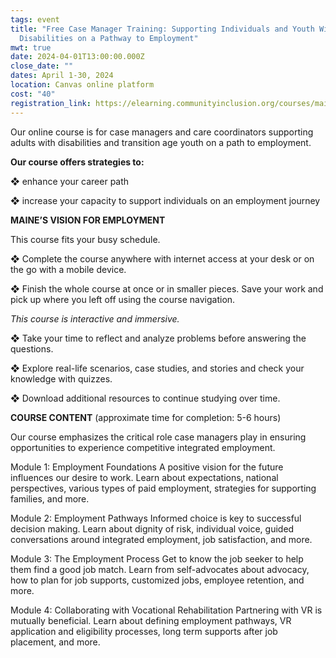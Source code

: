 ```yaml
---
tags: event
title: "Free Case Manager Training: Supporting Individuals and Youth With
  Disabilities on a Pathway to Employment"
mwt: true
date: 2024-04-01T13:00:00.000Z
close_date: ""
dates: April 1-30, 2024
location: Canvas online platform
cost: "40"
registration_link: https://elearning.communityinclusion.org/courses/maines-vision-for-employment
---
```

Our online course is for case managers and care coordinators supporting adults with disabilities and transition age youth on a path to employment.

**Our course offers strategies to:**

❖ enhance your career path

❖ increase your capacity to support individuals on an employment journey

**MAINE’S VISION FOR EMPLOYMENT**

This course fits your busy schedule.

❖ Complete the course anywhere with internet access at your desk or on the go with a mobile device.

❖ Finish the whole course at once or in smaller pieces. Save your work and pick up where you left off using the course navigation.

*This course is interactive and immersive.*

❖ Take your time to reflect and analyze problems before answering the questions.

❖ Explore real-life scenarios, case studies, and stories and check your knowledge with quizzes.

❖ Download additional resources to continue studying over time.

**COURSE CONTENT** (approximate time for completion: 5-6 hours)

Our course emphasizes the critical role case managers play in ensuring opportunities to experience competitive integrated employment.

Module 1: Employment Foundations A positive vision for the future influences our desire to work. Learn about expectations, national perspectives, various types of paid employment, strategies for supporting families, and more.

Module 2: Employment Pathways Informed choice is key to successful decision making. Learn about dignity of risk, individual voice, guided conversations around integrated employment, job satisfaction, and more.

Module 3: The Employment Process Get to know the job seeker to help them find a good job match. Learn from self-advocates about advocacy, how to plan for job supports, customized jobs, employee retention, and more.

Module 4: Collaborating with Vocational Rehabilitation Partnering with VR is mutually beneficial. Learn about defining employment pathways, VR application and eligibility processes, long term supports after job placement, and more.